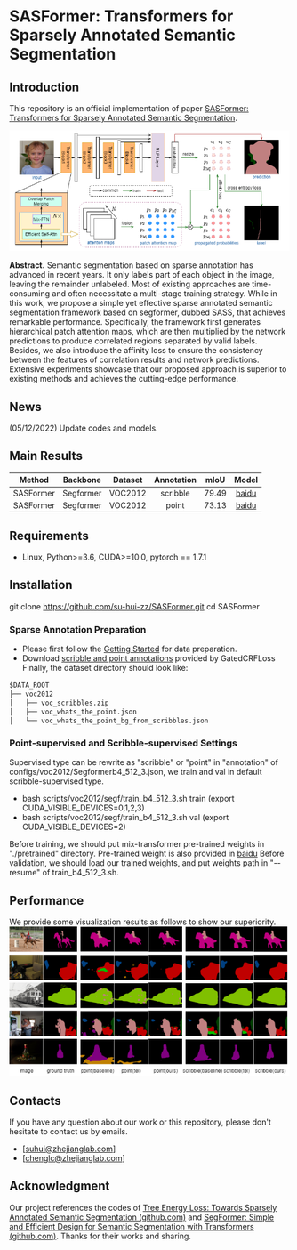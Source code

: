 # SASFormer: Transformers for Sparsely Annotated Semantic Segmentation


## Introduction
This repository is an official implementation of paper [SASFormer: Transformers for Sparsely Annotated Semantic Segmentation]().

![SASFormer](figs/framework.png)

**Abstract.** Semantic segmentation based on sparse annotation has advanced in recent years. It only labels part of each object in the image, leaving the remainder unlabeled. Most of existing approaches are time-consuming and often necessitate a multi-stage training strategy. While in this work, we propose a simple yet effective sparse annotated semantic segmentation framework based on segformer, dubbed SASS, that achieves remarkable performance. Specifically, the framework first generates hierarchical patch attention maps, which are then multiplied by the network predictions to produce correlated regions separated by valid labels. Besides, we also introduce the affinity loss to ensure the consistency between the features of correlation results and network predictions. Extensive experiments showcase that our proposed approach is superior to existing methods and achieves the cutting-edge performance.

## News
(05/12/2022) Update codes and models. 

## Main Results
|  **Method**  | **Backbone** | **Dataset**  |  **Annotation**  |  **mIoU**  |  **Model**  |
|:------:|:------:|:------:|:------:|:------:| :------:| 
| SASFormer | Segformer | VOC2012    | scribble | 79.49 | [baidu](https://pan.baidu.com/s/1Xo7o3fOqQV_YywqV2fPHYA (0311))
| SASFormer | Segformer | VOC2012    | point | 73.13 | [baidu](https://pan.baidu.com/s/1ZEHObwvqBZ6oSaVorXXr1g (0311))


## Requirements
* Linux, Python>=3.6, CUDA>=10.0, pytorch == 1.7.1

## Installation
git clone https://github.com/su-hui-zz/SASFormer.git
cd SASFormer

### Sparse Annotation Preparation
* Please first follow the [Getting Started](https://github.com/openseg-group/openseg.pytorch/blob/master/GETTING_STARTED.md) for data preparation.
* Download [scribble and point annotations](https://github.com/LEONOB2014/GatedCRFLoss/tree/master/datasets) provided by GatedCRFLoss Finally, the dataset directory should look like:
```
$DATA_ROOT
├── voc2012
│   ├── voc_scribbles.zip
│   ├── voc_whats_the_point.json
│   └── voc_whats_the_point_bg_from_scribbles.json
```

### Point-supervised and Scribble-supervised Settings  
Supervised type can be rewrite as "scribble" or "point" in "annotation" of configs/voc2012/Segformerb4_512_3.json, we train and val in default scribble-supervised type.

* bash scripts/voc2012/segf/train_b4_512_3.sh train (export CUDA_VISIBLE_DEVICES=0,1,2,3)
* bash scripts/voc2012/segf/train_b4_512_3.sh val (export CUDA_VISIBLE_DEVICES=2)

Before training, we should put mix-transformer pre-trained weights in "./pretrained" directory. Pre-trained weight is also provided in [baidu](https://pan.baidu.com/s/1YWyn5uOocAiCjctsAW0Gyw  (0311))
Before validation, we should load our trained weights, and put weights path in "--resume" of train_b4_512_3.sh.


## Performance
We provide some visualization results as follows to show our superiority.
![SASFormer](./figs/performance.png)


## Contacts
If you have any question about our work or this repository, please don't hesitate to contact us by emails.
- [suhui@zhejianglab.com]
- [chenglc@zhejianglab.com]

## Acknowledgment
Our project references the codes of  [Tree Energy Loss: Towards Sparsely Annotated Semantic Segmentation (github.com)](https://github.com/megvii-research/TreeEnergyLoss) and [SegFormer: Simple and Efficient Design for Semantic Segmentation with Transformers (github.com)](https://github.com/open-mmlab/mmsegmentation/tree/master/configs/segformer). Thanks for their works and sharing.
